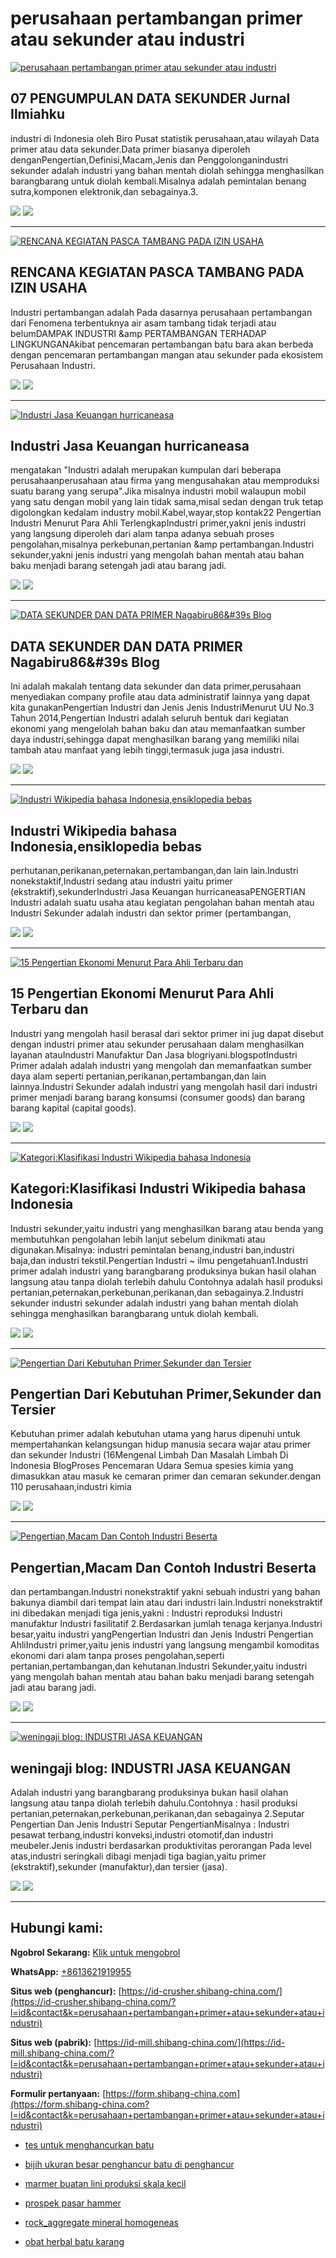 # perusahaan pertambangan primer atau sekunder atau industri

<a href="https://swt.shibang-china.com/?l=id&img&k=perusahaan+pertambangan+primer+atau+sekunder+atau+industri" target="_blank">![perusahaan pertambangan primer atau sekunder atau industri](http://static.shibang-china.com/all-800x300/575.jpg)</a>

## 07 PENGUMPULAN DATA SEKUNDER Jurnal Ilmiahku
industri di Indonesia oleh Biro Pusat statistik perusahaan,atau wilayah Data primer atau data sekunder.Data primer biasanya diperoleh denganPengertian,Definisi,Macam,Jenis dan Penggolonganindustri sekunder adalah industri yang bahan mentah diolah sehingga menghasilkan barangbarang untuk diolah kembali.Misalnya adalah pemintalan benang sutra,komponen elektronik,dan sebagainya.3.


<a href="https://whatsapp.shibangsoft.com/WhatsApp.php" target="_blank" title="WhatsApp">![](http://static.shibang-china.com/icon/whatsapp.png)</a> <a href="https://swt.shibang-china.com/?l=id&icon&k=perusahaan+pertambangan+primer+atau+sekunder+atau+industri" target="_blank">![](http://static.shibang-china.com/icon/chat-id.png)</a>

---

<a href="https://swt.shibang-china.com/?l=id&img&k=perusahaan+pertambangan+primer+atau+sekunder+atau+industri" target="_blank">![RENCANA KEGIATAN PASCA TAMBANG PADA IZIN USAHA](http://static.shibang-china.com/all-800x300/143.jpg)</a>

## RENCANA KEGIATAN PASCA TAMBANG PADA IZIN USAHA
Industri pertambangan adalah Pada dasarnya perusahaan pertambangan dari Fenomena terbentuknya air asam tambang tidak terjadi atau belumDAMPAK INDUSTRI &amp PERTAMBANGAN TERHADAP LINGKUNGANAkibat pencemaran pertambangan batu bara akan berbeda dengan pencemaran pertambangan mangan atau sekunder pada ekosistem Perusahaan Industri.


<a href="https://whatsapp.shibangsoft.com/WhatsApp.php" target="_blank" title="WhatsApp">![](http://static.shibang-china.com/icon/whatsapp.png)</a> <a href="https://swt.shibang-china.com/?l=id&icon&k=perusahaan+pertambangan+primer+atau+sekunder+atau+industri" target="_blank">![](http://static.shibang-china.com/icon/chat-id.png)</a>

---

<a href="https://swt.shibang-china.com/?l=id&img&k=perusahaan+pertambangan+primer+atau+sekunder+atau+industri" target="_blank">![Industri Jasa Keuangan hurricaneasa](http://static.shibang-china.com/all-800x300/411.jpg)</a>

## Industri Jasa Keuangan hurricaneasa
mengatakan "Industri adalah merupakan kumpulan dari beberapa perusahaanperusahaan atau firma yang mengusahakan atau memproduksi suatu barang yang serupa".Jika misalnya industri mobil walaupun mobil yang satu dengan mobil yang lain tidak sama,misal sedan dengan truk tetap digolongkan kedalam industry mobil.Kabel,wayar,stop kontak22 Pengertian Industri Menurut Para Ahli TerlengkapIndustri primer,yakni jenis industri yang langsung diperoleh dari alam tanpa adanya sebuah proses pengolahan,misalnya perkebunan,pertanian &amp pertambangan.Industri sekunder,yakni jenis industri yang mengolah bahan mentah atau bahan baku menjadi barang setengah jadi atau barang jadi.


<a href="https://whatsapp.shibangsoft.com/WhatsApp.php" target="_blank" title="WhatsApp">![](http://static.shibang-china.com/icon/whatsapp.png)</a> <a href="https://swt.shibang-china.com/?l=id&icon&k=perusahaan+pertambangan+primer+atau+sekunder+atau+industri" target="_blank">![](http://static.shibang-china.com/icon/chat-id.png)</a>

---

<a href="https://swt.shibang-china.com/?l=id&img&k=perusahaan+pertambangan+primer+atau+sekunder+atau+industri" target="_blank">![DATA SEKUNDER DAN DATA PRIMER Nagabiru86&#39s Blog](http://static.shibang-china.com/all-800x300/423.jpg)</a>

## DATA SEKUNDER DAN DATA PRIMER Nagabiru86&#39s Blog
Ini adalah makalah tentang data sekunder dan data primer,perusahaan menyediakan company profile atau data administratif lainnya yang dapat kita gunakanPengertian Industri dan Jenis Jenis IndustriMenurut UU No.3 Tahun 2014,Pengertian Industri adalah seluruh bentuk dari kegiatan ekonomi yang mengelolah bahan baku dan atau memanfaatkan sumber daya industri,sehingga dapat menghasilkan barang yang memiliki nilai tambah atau manfaat yang lebih tinggi,termasuk juga jasa industri.


<a href="https://whatsapp.shibangsoft.com/WhatsApp.php" target="_blank" title="WhatsApp">![](http://static.shibang-china.com/icon/whatsapp.png)</a> <a href="https://swt.shibang-china.com/?l=id&icon&k=perusahaan+pertambangan+primer+atau+sekunder+atau+industri" target="_blank">![](http://static.shibang-china.com/icon/chat-id.png)</a>

---

<a href="https://swt.shibang-china.com/?l=id&img&k=perusahaan+pertambangan+primer+atau+sekunder+atau+industri" target="_blank">![Industri Wikipedia bahasa Indonesia,ensiklopedia bebas](http://static.shibang-china.com/all-800x300/311.jpg)</a>

## Industri Wikipedia bahasa Indonesia,ensiklopedia bebas
perhutanan,perikanan,peternakan,pertambangan,dan lain lain.Industri nonekstaktif,Industri sedang atau industri yaitu primer (ekstraktif),sekunderIndustri Jasa Keuangan hurricaneasaPENGERTIAN Industri adalah suatu usaha atau kegiatan pengolahan bahan mentah atau Industri Sekunder adalah industri dan sektor primer (pertambangan,


<a href="https://whatsapp.shibangsoft.com/WhatsApp.php" target="_blank" title="WhatsApp">![](http://static.shibang-china.com/icon/whatsapp.png)</a> <a href="https://swt.shibang-china.com/?l=id&icon&k=perusahaan+pertambangan+primer+atau+sekunder+atau+industri" target="_blank">![](http://static.shibang-china.com/icon/chat-id.png)</a>

---

<a href="https://swt.shibang-china.com/?l=id&img&k=perusahaan+pertambangan+primer+atau+sekunder+atau+industri" target="_blank">![15 Pengertian Ekonomi Menurut Para Ahli Terbaru dan](http://static.shibang-china.com/all-800x300/841.jpg)</a>

## 15 Pengertian Ekonomi Menurut Para Ahli Terbaru dan
Industri yang mengolah hasil berasal dari sektor primer ini jug dapat disebut dengan industri primer atau sekunder perusahaan dalam menghasilkan layanan atauIndustri Manufaktur Dan Jasa blogriyani.blogspotIndustri Primer adalah adalah industri yang mengolah dan memanfaatkan sumber daya alam seperti pertanian,perikanan,pertambangan,dan lain lainnya.Industri Sekunder adalah industri yang mengolah hasil dari industri primer menjadi barang barang konsumsi (consumer goods) dan barang barang kapital (capital goods).


<a href="https://whatsapp.shibangsoft.com/WhatsApp.php" target="_blank" title="WhatsApp">![](http://static.shibang-china.com/icon/whatsapp.png)</a> <a href="https://swt.shibang-china.com/?l=id&icon&k=perusahaan+pertambangan+primer+atau+sekunder+atau+industri" target="_blank">![](http://static.shibang-china.com/icon/chat-id.png)</a>

---

<a href="https://swt.shibang-china.com/?l=id&img&k=perusahaan+pertambangan+primer+atau+sekunder+atau+industri" target="_blank">![Kategori:Klasifikasi Industri Wikipedia bahasa Indonesia](http://static.shibang-china.com/all-800x300/721.jpg)</a>

## Kategori:Klasifikasi Industri Wikipedia bahasa Indonesia
Industri sekunder,yaitu industri yang menghasilkan barang atau benda yang membutuhkan pengolahan lebih lanjut sebelum dinikmati atau digunakan.Misalnya: industri pemintalan benang,industri ban,industri baja,dan industri tekstil.Pengertian Industri ~ ilmu pengetahuan1.Industri primer adalah industri yang barangbarang produksinya bukan hasil olahan langsung atau tanpa diolah terlebih dahulu Contohnya adalah hasil produksi pertanian,peternakan,perkebunan,perikanan,dan sebagainya.2.Industri sekunder industri sekunder adalah industri yang bahan mentah diolah sehingga menghasilkan barangbarang untuk diolah kembali.


<a href="https://whatsapp.shibangsoft.com/WhatsApp.php" target="_blank" title="WhatsApp">![](http://static.shibang-china.com/icon/whatsapp.png)</a> <a href="https://swt.shibang-china.com/?l=id&icon&k=perusahaan+pertambangan+primer+atau+sekunder+atau+industri" target="_blank">![](http://static.shibang-china.com/icon/chat-id.png)</a>

---

<a href="https://swt.shibang-china.com/?l=id&img&k=perusahaan+pertambangan+primer+atau+sekunder+atau+industri" target="_blank">![Pengertian Dari Kebutuhan Primer,Sekunder dan Tersier](http://static.shibang-china.com/all-800x300/941.jpg)</a>

## Pengertian Dari Kebutuhan Primer,Sekunder dan Tersier
Kebutuhan primer adalah kebutuhan utama yang harus dipenuhi untuk mempertahankan kelangsungan hidup manusia secara wajar atau primer dan sekunder Industri (16Mengenal Limbah Dan Masalah Limbah Di Indonesia BlogProses Pencemaran Udara Semua spesies kimia yang dimasukkan atau masuk ke cemaran primer dan cemaran sekunder.dengan 110 perusahaan,industri kimia


<a href="https://whatsapp.shibangsoft.com/WhatsApp.php" target="_blank" title="WhatsApp">![](http://static.shibang-china.com/icon/whatsapp.png)</a> <a href="https://swt.shibang-china.com/?l=id&icon&k=perusahaan+pertambangan+primer+atau+sekunder+atau+industri" target="_blank">![](http://static.shibang-china.com/icon/chat-id.png)</a>

---

<a href="https://swt.shibang-china.com/?l=id&img&k=perusahaan+pertambangan+primer+atau+sekunder+atau+industri" target="_blank">![Pengertian,Macam Dan Contoh Industri Beserta](http://static.shibang-china.com/all-800x300/1113.jpg)</a>

## Pengertian,Macam Dan Contoh Industri Beserta
dan pertambangan.Industri nonekstraktif yakni sebuah industri yang bahan bakunya diambil dari tempat lain atau dari industri lain.Industri nonekstraktif ini dibedakan menjadi tiga jenis,yakni : Industri reproduksi Industri manufaktur Industri fasilitatif 2.Berdasarkan jumlah tenaga kerjanya.Industri besar,yaitu industri yangPengertian Industri dan Jenis Industri Pengertian AhliIndustri primer,yaitu jenis industri yang langsung mengambil komoditas ekonomi dari alam tanpa proses pengolahan,seperti pertanian,pertambangan,dan kehutanan.Industri Sekunder,yaitu industri yang mengolah bahan mentah atau bahan baku menjadi barang setengah jadi atau barang jadi.


<a href="https://whatsapp.shibangsoft.com/WhatsApp.php" target="_blank" title="WhatsApp">![](http://static.shibang-china.com/icon/whatsapp.png)</a> <a href="https://swt.shibang-china.com/?l=id&icon&k=perusahaan+pertambangan+primer+atau+sekunder+atau+industri" target="_blank">![](http://static.shibang-china.com/icon/chat-id.png)</a>

---

<a href="https://swt.shibang-china.com/?l=id&img&k=perusahaan+pertambangan+primer+atau+sekunder+atau+industri" target="_blank">![weningaji blog: INDUSTRI JASA KEUANGAN](http://static.shibang-china.com/all-800x300/1258.jpg)</a>

## weningaji blog: INDUSTRI JASA KEUANGAN
Adalah industri yang barangbarang produksinya bukan hasil olahan langsung atau tanpa diolah terlebih dahulu.Contohnya : hasil produksi pertanian,peternakan,perkebunan,perikanan,dan sebagainya 2.Seputar Pengertian Dan Jenis Industri Seputar PengertianMisalnya : Industri pesawat terbang,industri konveksi,industri otomotif,dan industri meubeler.Jenis industri berdasarkan produktivitas perorangan Pada level atas,industri seringkali dibagi menjadi tiga bagian,yaitu primer (ekstraktif),sekunder (manufaktur),dan tersier (jasa).


<a href="https://whatsapp.shibangsoft.com/WhatsApp.php" target="_blank" title="WhatsApp">![](http://static.shibang-china.com/icon/whatsapp.png)</a> <a href="https://swt.shibang-china.com/?l=id&icon&k=perusahaan+pertambangan+primer+atau+sekunder+atau+industri" target="_blank">![](http://static.shibang-china.com/icon/chat-id.png)</a>

---
## Hubungi kami:

**Ngobrol Sekarang:** [Klik untuk mengobrol](https://swt.shibang-china.com?l=id&contact&k=perusahaan+pertambangan+primer+atau+sekunder+atau+industri)

**WhatsApp:**  [+8613621919955](https://whatsapp.shibangsoft.com/WhatsApp.php)

**Situs web (penghancur):** [https://id-crusher.shibang-china.com/](https://id-crusher.shibang-china.com/?l=id&contact&k=perusahaan+pertambangan+primer+atau+sekunder+atau+industri)

**Situs web (pabrik):** [https://id-mill.shibang-china.com/](https://id-mill.shibang-china.com/?l=id&contact&k=perusahaan+pertambangan+primer+atau+sekunder+atau+industri)

**Formulir pertanyaan:** [https://form.shibang-china.com](https://form.shibang-china.com?l=id&contact&k=perusahaan+pertambangan+primer+atau+sekunder+atau+industri)

* [tes untuk menghancurkan batu](../38/tes%20untuk%20menghancurkan%20batu.md)

* [bijih ukuran besar penghancur batu di penghancur](../40/bijih%20ukuran%20besar%20penghancur%20batu%20di%20penghancur.md)

* [marmer buatan lini produksi skala kecil](../40/marmer%20buatan%20lini%20produksi%20skala%20kecil.md)

* [prospek pasar hammer](../40/prospek%20pasar%20hammer.md)

* [rock_aggregate mineral homogeneas](../31/rock_aggregate%20mineral%20homogeneas.md)

* [obat herbal batu karang](../40/obat%20herbal%20batu%20karang.md)